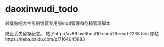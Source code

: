 # daoxinwudi_todo
转载贴吧大牛写的饥荒专用服mod管理和存档管理脚本

防止丢失留存纪念。
帖子http://av98.byethost10.com/?thread-1238.htm
原帖https://tieba.baidu.com/p/7164645883
